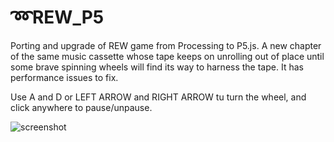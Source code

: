 # ➿REW_P5
Porting and upgrade of REW game from Processing to P5.js.
A new chapter of the same music cassette whose tape keeps on unrolling out of place until some brave spinning wheels will find its way to harness the tape. It has performance issues to fix.

Use A and D or LEFT ARROW and RIGHT ARROW tu turn the wheel, and click anywhere to pause/unpause.

![screenshot](https://github.com/danieledep/REW_P5/blob/master/assets/Screenshot.png)
